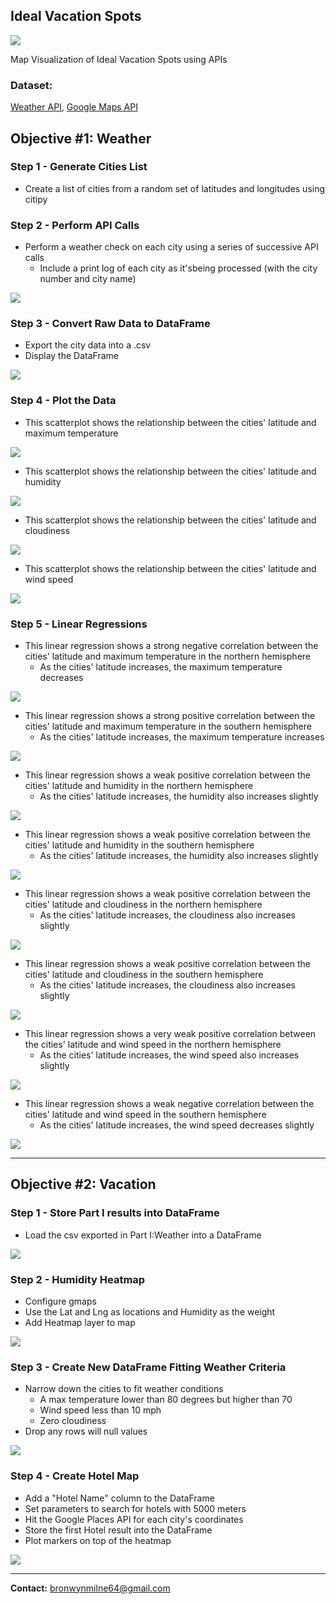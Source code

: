 ## Ideal Vacation Spots

![](Project/code/VacationPy/images/hotel_map.png)

Map Visualization of Ideal Vacation Spots using APIs

### Dataset:

 [Weather API](https://openweathermap.org/api),  [Google Maps API](https://mapsplatform.google.com/)

## Objective #1: Weather 

### Step 1 - Generate Cities List 

* Create a list of cities from a random set of latitudes and longitudes using citipy

### Step 2 - Perform API Calls

* Perform a weather check on each city using a series of successive API calls
    * Include a print log of each city as it'sbeing processed (with the city number and city name)

![](Project/code/WeatherPy/graph_pngs/list.png)

### Step 3 - Convert Raw Data to DataFrame

*  Export the city data into a .csv
*  Display the DataFrame 

![](Project/code/WeatherPy/graph_pngs/df.png)

### Step 4 - Plot the Data 

* This scatterplot shows the relationship between the cities' latitude and maximum temperature

![](Project/code/WeatherPy/graph_pngs/Lat_Vs_Temp.png)

* This scatterplot shows the relationship between the cities' latitude and humidity

![](Project/code/WeatherPy/graph_pngs/Lat_Vs_Humidity.png)

* This scatterplot shows the relationship between the cities' latitude and cloudiness

![](Project/code/WeatherPy/graph_pngs/Lat_Vs_Cloudiness.png)

* This scatterplot shows the relationship between the cities' latitude and wind speed

![](Project/code/WeatherPy/graph_pngs/Lat_Vs_Wind_Speed.png)

### Step 5 - Linear Regressions 

* This linear regression shows a strong negative correlation between the cities' latitude and maximum temperature in the northern hemisphere
    * As the cities' latitude increases, the maximum temperature decreases

![](Project/code/WeatherPy/graph_pngs/Northern_Hem_Lat_Vs_Temp.png)

* This linear regression shows a strong positive correlation between the cities' latitude and maximum temperature in the southern hemisphere
    * As the cities' latitude increases, the maximum temperature increases
    
![](Project/code/WeatherPy/graph_pngs/Southern_Hem_Lat_Vs_Temp.png)

* This linear regression shows a weak positive correlation between the cities' latitude and humidity in the northern hemisphere
    * As the cities' latitude increases, the humidity also increases slightly
    
![](Project/code/WeatherPy/graph_pngs/Northern_Hem_Lat_Vs_Humidity.png)

* This linear regression shows a weak positive correlation between the cities' latitude and humidity in the southern hemisphere
    * As the cities' latitude increases, the humidity also increases slightly
    
![](Project/code/WeatherPy/graph_pngs/Southern_Hem_Lat_Vs_Humidity.png)

* This linear regression shows a weak positive correlation between the cities' latitude and cloudiness in the northern hemisphere
    * As the cities' latitude increases, the cloudiness also increases slightly
    
![](Project/code/WeatherPy/graph_pngs/Northern_Hem_Lat_Vs_Cloudiness.png)

* This linear regression shows a weak positive correlation between the cities' latitude and cloudiness in the southern hemisphere
    * As the cities' latitude increases, the cloudiness also increases slightly
    
![](Project/code/WeatherPy/graph_pngs/Southern_Hem_Lat_Vs_Cloudiness.png)

* This linear regression shows a very weak positive correlation between the cities' latitude and wind speed in the northern hemisphere
    * As the cities' latitude increases, the wind speed also increases slightly
    
![](Project/code/WeatherPy/graph_pngs/Northern_Hem_Lat_Vs_Wind_Speed.png)

* This linear regression shows a weak negative correlation between the cities' latitude and wind speed in the southern hemisphere
    * As the cities' latitude increases, the wind speed decreases slightly
    
![](Project/code/WeatherPy/graph_pngs/Southern_Hem_Lat_Vs_Wind_Speed.png)

---------------------------------------------------

## Objective #2: Vacation

### Step 1 - Store Part I results into DataFrame

* Load the csv exported in Part I:Weather into a DataFrame

![](Project/code/VacationPy/images/df.png)

### Step 2 - Humidity Heatmap

* Configure gmaps
* Use the Lat and Lng as locations and Humidity as the weight
* Add Heatmap layer to map

![](Project/code/VacationPy/images/heat_map.png)

### Step 3 - Create New DataFrame Fitting Weather Criteria

*  Narrow down the cities to fit weather conditions
    * A max temperature lower than 80 degrees but higher than 70
    * Wind speed less than 10 mph
    * Zero cloudiness
*  Drop any rows will null values

![](Project/code/VacationPy/images/df2.png)

### Step 4 - Create Hotel Map

* Add a "Hotel Name" column to the DataFrame
* Set parameters to search for hotels with 5000 meters
* Hit the Google Places API for each city's coordinates
* Store the first Hotel result into the DataFrame
* Plot markers on top of the heatmap

![](Project/code/VacationPy/images/hotel_map.png)

---------------------------------------------------

<b>Contact:</b> bronwynmilne64@gmail.com
